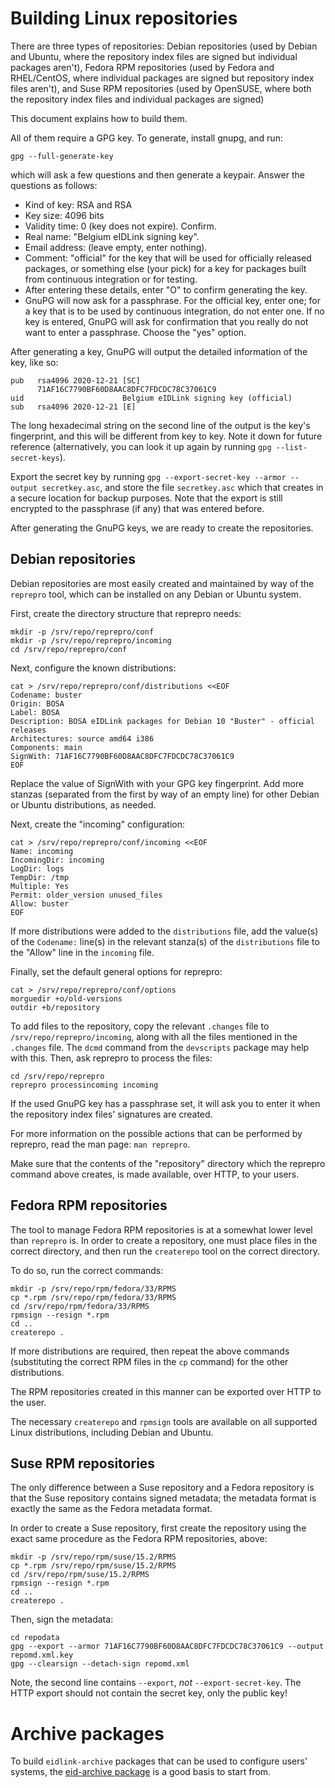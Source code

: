 Building Linux repositories
===========================

There are three types of repositories: Debian repositories (used by
Debian and Ubuntu, where the repository index files are signed but
individual packages aren't), Fedora RPM repositories (used by Fedora and
RHEL/CentOS, where individual packages are signed but repository index
files aren't), and Suse RPM repositories (used by OpenSUSE, where both
the repository index files and individual packages are signed)

This document explains how to build them.

All of them require a GPG key. To generate, install gnupg, and run:

    gpg --full-generate-key

which will ask a few questions and then generate a keypair. Answer the
questions as follows:

- Kind of key: RSA and RSA
- Key size: 4096 bits
- Validity time: 0 (key does not expire). Confirm.
- Real name: "Belgium eIDLink signing key".
- Email address: (leave empty, enter nothing).
- Comment: "official" for the key that will be used for officially
  released packages, or something else (your pick) for a key for
  packages built from continuous integration or for testing.
- After entering these details, enter "O" to confirm generating the
  key.
- GnuPG will now ask for a passphrase. For the official key, enter one;
  for a key that is to be used by continuous integration, do not enter
  one. If no key is entered, GnuPG will ask for confirmation that you
  really do not want to enter a passphrase. Choose the "yes" option.

After generating a key, GnuPG will output the detailed information of
the key, like so:

    pub   rsa4096 2020-12-21 [SC]
          71AF16C7790BF60D8AAC8DFC7FDCDC78C37061C9
    uid                      Belgium eIDLink signing key (official)
    sub   rsa4096 2020-12-21 [E]

The long hexadecimal string on the second line of the output is the
key's fingerprint, and this will be different from key to key. Note it
down for future reference (alternatively, you can look it up again by
running `gpg --list-secret-keys`).

Export the secret key by running `gpg --export-secret-key --armor
--output secretkey.asc`, and store the file `secretkey.asc` which that
creates in a secure location for backup purposes. Note that the export
is still encrypted to the passphrase (if any) that was entered before.

After generating the GnuPG keys, we are ready to create the
repositories.

Debian repositories
-------------------

Debian repositories are most easily created and maintained by way of the
`reprepro` tool, which can be installed on any Debian or Ubuntu system.

First, create the directory structure that reprepro needs:

    mkdir -p /srv/repo/reprepro/conf
    mkdir -p /srv/repo/reprepro/incoming
    cd /srv/repo/reprepro/conf

Next, configure the known distributions:

    cat > /srv/repo/reprepro/conf/distributions <<EOF
    Codename: buster
    Origin: BOSA
    Label: BOSA
    Description: BOSA eIDLink packages for Debian 10 "Buster" - official releases
    Architectures: source amd64 i386
    Components: main
    SignWith: 71AF16C7790BF60D8AAC8DFC7FDCDC78C37061C9
    EOF

Replace the value of SignWith with your GPG key fingerprint. Add more
stanzas (separated from the first by way of an empty line) for other
Debian or Ubuntu distributions, as needed.

Next, create the "incoming" configuration:

    cat > /srv/repo/reprepro/conf/incoming <<EOF
    Name: incoming
    IncomingDir: incoming
    LogDir: logs
    TempDir: /tmp
    Multiple: Yes
    Permit: older_version unused_files
    Allow: buster
    EOF

If more distributions were added to the `distributions` file, add the
value(s) of the `Codename:` line(s) in the relevant stanza(s) of the
`distributions` file to the "Allow" line in the `incoming` file.

Finally, set the default general options for reprepro:

    cat > /srv/repo/reprepro/conf/options
    morguedir +o/old-versions
    outdir +b/repository

To add files to the repository, copy the relevant `.changes` file to
`/srv/repo/reprepro/incoming`, along with all the files mentioned in the
`.changes` file. The `dcmd` command from the `devscripts` package may
help with this. Then, ask reprepro to process the files:

    cd /srv/repo/reprepro
    reprepro processincoming incoming

If the used GnuPG key has a passphrase set, it will ask you to enter it
when the repository index files' signatures are created.

For more information on the possible actions that can be performed by
reprepro, read the man page: `man reprepro`.

Make sure that the contents of the "repository" directory which the
reprepro command above creates, is made available, over HTTP, to your
users.

Fedora RPM repositories
-----------------------

The tool to manage Fedora RPM repositories is at a somewhat lower level
than `reprepro` is. In order to create a repository, one must place
files in the correct directory, and then run the `createrepo` tool on
the correct directory.

To do so, run the correct commands:

    mkdir -p /srv/repo/rpm/fedora/33/RPMS
    cp *.rpm /srv/repo/rpm/fedora/33/RPMS
    cd /srv/repo/rpm/fedora/33/RPMS
    rpmsign --resign *.rpm
    cd ..
    createrepo .

If more distributions are required, then repeat the above commands
(substituting the correct RPM files in the `cp` command) for the other
distributions.

The RPM repositories created in this manner can be exported over HTTP to
the user.

The necessary `createrepo` and `rpmsign` tools are available on all
supported Linux distributions, including Debian and Ubuntu.

Suse RPM repositories
---------------------

The only difference between a Suse repository and a Fedora repository is
that the Suse repository contains signed metadata; the metadata format
is exactly the same as the Fedora metadata format.

In order to create a Suse repository, first create the repository using
the exact same procedure as the Fedora RPM repositories, above:

    mkdir -p /srv/repo/rpm/suse/15.2/RPMS
    cp *.rpm /srv/repo/rpm/suse/15.2/RPMS
    cd /srv/repo/rpm/suse/15.2/RPMS
    rpmsign --resign *.rpm
    cd ..
    createrepo .

Then, sign the metadata:

    cd repodata
    gpg --export --armor 71AF16C7790BF60D8AAC8DFC7FDCDC78C37061C9 --output repomd.xml.key
    gpg --clearsign --detach-sign repomd.xml

Note, the second line contains `--export`, *not* `--export-secret-key`.
The HTTP export should not contain the secret key, only the public key!

Archive packages
================

To build `eidlink-archive` packages that can be used to configure users'
systems, the [eid-archive
package](https://github.com/Fedict/eid-archive) is a good basis to start
from.
